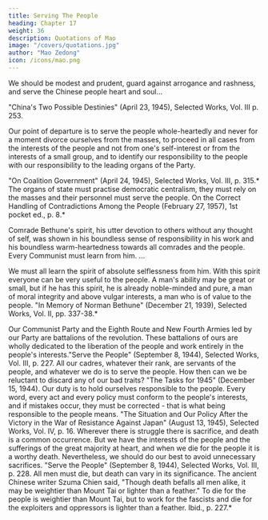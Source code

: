 ```yaml
---
title: Serving The People
heading: Chapter 17
weight: 36
description: Quotations of Mao
image: "/covers/quotations.jpg"
author: "Mao Zedong"
icon: /icons/mao.png
---
```




We should be modest and prudent, guard against arrogance and rashness, and serve the Chinese people heart and soul…

"China's Two Possible Destinies" (April 23, 1945), Selected Works, Vol. III p. 253.

Our point of departure is to serve the people whole-heartedly and never for a moment divorce ourselves from the masses, to proceed in all cases from the interests of the people and not from one's self-interest or from the interests of
a small group, and to identify our responsibility to the people with our
responsibility to the leading organs of the Party.

"On Coalition Government" (April 24, 1945), Selected Works, Vol. III, p. 315.*
The organs of state must practise democratic centralism, they must rely on
the masses and their personnel must serve the people.
On the Correct Handling of Contradictions Among the People (February 27, 1957),
1st pocket ed., p. 8.*

Comrade Bethune's spirit, his utter devotion to others without any thought of
self, was shown in his boundless sense of responsibility in his work and his
boundless warm-heartedness towards all comrades and the people. Every
Communist must learn from him.
…

We must all learn the spirit of absolute selflessness from him. With this
spirit everyone can be very useful to the people. A man's ability may be great
or small, but if he has this spirit, he is already noble-minded and pure, a man
of moral integrity and above vulgar interests, a man who is of value to the
people.
"In Memory of Norman Bethune" (December 21, 1939), Selected Works, Vol. II, pp.
337-38.*

Our Communist Party and the Eighth Route and New Fourth Armies led by
our Party are battalions of the revolution. These battalions of ours are wholly
dedicated to the liberation of the people and work entirely in the people's
interests."Serve the People" (September 8, 1944), Selected Works, Vol. III, p. 227.
All our cadres, whatever their rank, are servants of the people, and whatever
we do is to serve the people. How then can we be reluctant to discard any of
our bad traits?
"The Tasks for 1945" (December 15, 1944).
Our duty is to hold ourselves responsible to the people. Every word, every act
and every policy must conform to the people's interests, and if mistakes
occur, they must be corrected - that is what being responsible to the people
means.
"The Situation and Our Policy After the Victory in the War of Resistance Against
Japan" (August 13, 1945), Selected Works, Vol. IV, p. 16.
Wherever there is struggle there is sacrifice, and death is a common
occurrence. But we have the interests of the people and the sufferings of the
great majority at heart, and when we die for the people it is a worthy death.
Nevertheless, we should do our best to avoid unnecessary sacrifices.
"Serve the People" (September 8, 1944), Selected Works, Vol. III, p. 228.
All men must die, but death can vary in its significance. The ancient Chinese
writer Szuma Chien said, "Though death befalls all men alike, it may be
weightier than Mount Tai or lighter than a feather." To die for the people is
weightier than Mount Tai, but to work for the fascists and die for the
exploiters and oppressors is lighter than a feather.
Ibid., p. 227.*

